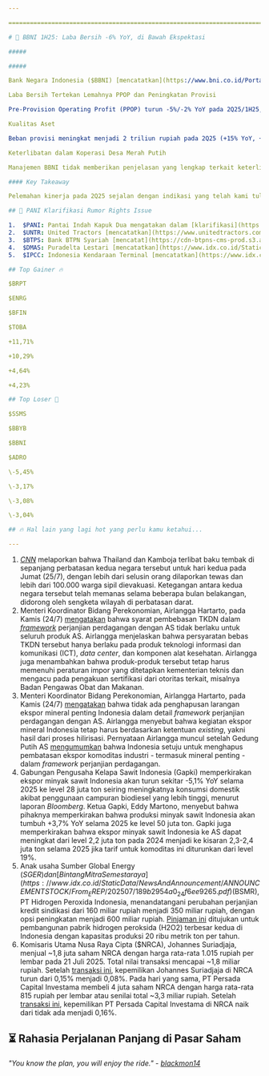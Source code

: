```yaml
---

==================================================================================================================================================================================================================================

# 🏦 BBNI 1H25: Laba Bersih -6% YoY, di Bawah Ekspektasi

#####

##### 

Bank Negara Indonesia ($BBNI) [mencatatkan](https://www.bni.co.id/Portals/1/BNI/Perusahaan/HubunganInvestor/Docs/2025/BNI-Financial-Statement-2Q2025-EN.pdf) laba bersih sebesar 4,7 triliun rupiah pada 2Q25 (\-12% YoY, \-12% QoQ). Hasil ini membuat laba bersih selama 1H25 menjadi 10,1 triliun rupiah (\-6% YoY), di bawah ekspektasi karena hanya setara 46% estimasi 2025F konsensus (vs. rata-rata 2 tahun terakhir: 50% realisasi tahunan).

Laba Bersih Tertekan Lemahnya PPOP dan Peningkatan Provisi

Pre-Provision Operating Profit (PPOP) turun -5%/-2% YoY pada 2Q25/1H25, seiring lemahnya Non-Interest Income yang turun -2%/-3% YoY pada 2Q25/1H25 di tengah kenaikan _opex_ sebesar +5%/+3% YoY. Net Interest Income relatif lebih baik, masih naik +0%/+2% YoY pada 2Q25/1H25, meski jauh di bawah pertumbuhan kredit sebesar +7% YoY per Juni 2025, meng-_highlight_ tekanan pada margin. Net Interest Margin (NIM) pada 2Q25 turun ke 3,7% (vs. 2Q24: 4%, 1Q25: 3,9%) akibat tingginya Cost of Fund, sehingga posisi NIM pada 1H25 berada di level 3,8% (vs. 1H24: 4%).

Kualitas Aset

Beban provisi meningkat menjadi 2 triliun rupiah pada 2Q25 (+15% YoY, +15% QoQ), sehingga beban provisi selama 1H25 menjadi 3,8 triliun rupiah (+8% YoY). Rasio NPL sendiri berada di level 1,9% pada 2Q25 (vs. 2Q24: 2%, 1Q25: 2%), dengan segmen konsumer mengalami peningkatan NPL menjadi 2,1% (vs. 2Q24: 1,6%, 1Q25: 2%). Peningkatan ini utamanya terlihat pada sub-segmen pembiayaan rumah (_mortgage_) dan kendaraan (_auto_), yang diatribusikan oleh manajemen kepada pelemahan daya beli.

Keterlibatan dalam Koperasi Desa Merah Putih

Manajemen BBNI tidak memberikan penjelasan yang lengkap terkait keterlibatan perseroan dalam Koperasi Desa Merah Putih. Namun, manajemen mengatakan bahwa pembahasan dengan pemerintah dilakukan dengan mengakomodasi kepentingan semua _stakeholders_. Dalam pemberian kredit, perbankanlah yang akan menjalankan proses _assesment_ terhadap calon debitur dan porsi pemberian kredit pun dirasa masih akan tergolong _manageable_.

#### Key Takeaway

Pelemahan kinerja pada 2Q25 sejalan dengan indikasi yang telah kami tuliskan [sebelumnya](https://stockbit.com/post/19039341). Pasca-rilis kinerja 1H25, manajemen BBNI menurunkan _guidance_ NIM untuk 2025 dari kisaran 4-4,2% menjadi minimum 3,8%. Pemangkasan ini dilakukan meski manajemen memperkirakan kondisi likuiditas perbankan akan membaik pada 2H25 seiring dengan: 1) penurunan _yield_ dan kepemilikan SRBI; 2) penurunan suku bunga BI; dan 3) akselerasi belanja pemerintah. Sementara itu, _guidance_ pertumbuhan kredit (+8-10% YoY) dan Cost of Credit (~1%) tidak berubah.

## 📢 PANI Klarifikasi Rumor Rights Issue

1.  $PANI: Pantai Indah Kapuk Dua mengatakan dalam [klarifikasi](https://www.idx.co.id/StaticData/NewsAndAnnouncement/ANNOUNCEMENTSTOCK/From_EREP/202507/4a12124d1d_43a76fc081.pdf) kepada BEI pada Kamis (24/7) bahwa perseroan tidak pernah memberikan keterangan atau tanggapan resmi kepada media terkait rumor akan menggelar _rights issue_ pada akhir tahun ini. PANI juga menegaskan bahwa hingga tanggal surat klarifikasi tersebut dibuat, perseroan tidak pernah menyatakan rencana untuk melakukan _rights issue_. Pernyataan PANI muncul setelah _[Bloomberg Technoz](https://www.bloombergtechnoz.com/detail-news/78116/pani-dikabarkan-gelar-rights-issue-akhir-tahun-ini)_ pada Rabu (23/7) melaporkan bahwa PANI akan menggelar _rights issue_ dengan harga pelaksanaan sebesar 20.000 rupiah per lembar pada Desember 2025, dengan perseroan disebut akan mengumumkannya dalam waktu dekat. PANI menjelaskan dalam klarifikasinya bahwa perseroan selalu terbuka untuk segala kemungkinan dan alternatif terkait aksi korporasi - termasuk _rights issue_ - demi mendukung rencana ekspansi dan keberlangsungan usaha perseroan.
2.  $UNTR: United Tractors [mencatatkan](https://www.unitedtractors.com/wp-content/uploads/2025/03/UNTR-Monthly-Operational-Update-as-of-Jun-2025.pdf) penjualan alat berat merek Komatsu sebanyak 379 unit pada Juni 2025 (\-18,1% MoM, -2,8% YoY). Secara kumulatif selama 1H25, penjualan Komatsu mencapai 2.728 unit (+27,1% YoY), setara 59% dari target 2025 di level 4.600 unit, dengan _market share_ stabil di level 26% (vs. 5M25: 26%, 1H24: 28%). Dari segmen kontraktor pertambangan, UNTR mencatatkan volume produksi batu bara sebesar 68,4 juta ton (\-1,6% YoY) selama 1H25, dengan _overburden removal_ sebesar 532,8 juta bcm (\-9,4% YoY).
3.  $BTPS: Bank BTPN Syariah [mencatat](https://cdn-btpns-cms-prod.s3.ap-southeast-3.amazonaws.com/1753355341747-786066230-Q22025_Ind_.pdf) laba bersih sebesar 333 miliar rupiah pada 2Q25 (+16% YoY, +7,2% QoQ), menandai laba kuartalan tertinggi sejak 2Q23. Hasil ini membuat laba bersih selama 1H25 naik +17% YoY menjadi 644 miliar rupiah, sejalan dengan ekspektasi (51% estimasi 2025F konsensus, 1H24: 52% realisasi tahunan). Peningkatan laba bersih disebabkan oleh turunnya beban provisi sebesar -41% YoY pada 2Q25 dan -42% YoY selama 1H25, dengan Cost of Credit turun menjadi 7,8% pada 2Q25 (vs. 2Q24: 12,7%, 1Q25: 8,5%) dan 8,2% selama 1H25 (vs. 1H24: 13,3%). Sementara itu, NPF Gross turun ke level 3,1% dari posisi akhir tahun, meski masih lebih tinggi dibandingkan periode yang sama tahun lalu (vs. 4Q24: 3,7%, 2Q24: 3%). Adapun PPOP masih turun -13% YoY selama 1H25, seiring Net Margin Income yang masih melemah -4,9% YoY.
4.  $DMAS: Puradelta Lestari [mencatatkan](https://www.idx.co.id/StaticData/NewsAndAnnouncement/ANNOUNCEMENTSTOCK/From_EREP/202507/37769f3253_2a78d6611f.pdf) _marketing sales_ sebesar 114 miliar rupiah pada 2Q25 (\-79% YoY, -76% QoQ). Hasil ini membuat _marketing sales_ selama 1H25 mencapai 580 miliar rupiah (\-47% YoY), setara ~32% dari target 2025 di level 1,81 triliun rupiah. Direktur & Sekretaris Perusahaan DMAS, Tondy Suwanto, mengatakan bahwa perseroan mencatatkan penjualan lahan industri sebesar 18 hektare selama 1H25 (vs. 1H24: 34 hektare, 1Q25: 14,2 hektare). Tondy menyebut bahwa sektor _data center_ menjadi pendorong utama _marketing sales_ 1H25, dengan kontribusi sebesar 69%. Tondy juga mengungkap bahwa masih ada permintaan lahan industri ~75 hektare, yang didominasi sektor _data center_ sebesar lebih dari 50%.
5.  $IPCC: Indonesia Kendaraan Terminal [mencatatkan](https://www.idx.co.id/StaticData/NewsAndAnnouncement/ANNOUNCEMENTSTOCK/From_EREP/202507/20250724172844-54791-0/IPCC_Financial%20Report%20Q2%202025.pdf) laba bersih sebesar 63 miliar rupiah pada 2Q25 (+48% YoY, +22% QoQ), sehingga laba bersih selama 1H25 mencapai 114 miliar rupiah (+41% YoY). Pendapatan pada 2Q25 tumbuh mencapai 212 miliar rupiah (+15% YoY, +4% QoQ), sehingga pendapatan selama 1H25 tumbuh +15% YoY menjadi 416 miliar rupiah. Selain pendapatan, pertumbuhan laba bersih yang solid pada 2Q25 utamanya didorong ekspansi margin laba kotor yang naik ke level 43,2% (vs. 2Q24: 35,4%, 1Q25: 38,2%), sehingga laba kotor tumbuh +40% YoY, +18% QoQ.

## Top Gainer 🔥

$BRPT

$ENRG

$BFIN

$TOBA

+11,71%

+10,29%

+4,64%

+4,23%

## Top Loser 🤕

$SSMS

$BBYB

$BBNI

$ADRO

\-5,45%

\-3,17%

\-3,08%

\-3,04%

## 🔥 Hal lain yang lagi hot yang perlu kamu ketahui...

---
```


1.  _[CNN](https://edition.cnn.com/2025/07/24/asia/thailand-cambodia-border-clashes-friday-intl-hnk)_ melaporkan bahwa Thailand dan Kamboja terlibat baku tembak di sepanjang perbatasan kedua negara tersebut untuk hari kedua pada Jumat (25/7), dengan lebih dari selusin orang dilaporkan tewas dan lebih dari 100.000 warga sipil dievakuasi. Ketegangan antara kedua negara tersebut telah memanas selama beberapa bulan belakangan, didorong oleh sengketa wilayah di perbatasan darat.
2.  Menteri Koordinator Bidang Perekonomian, Airlangga Hartarto, pada Kamis (24/7) [mengatakan](<https://www.kompas.id/artikel/ri-nego-penurunan-tarif-sejumlah-komoditas-dan-dulang-investasi-dari-as?open_from=Ekonomi_&_Bisnis_Page#:~:text=Perihal%20TKDN%2C%20kebijakan%20itu%20tidak%20berlaku%20untuk%20seluruh%20produk%20AS.%20Persyaratan%20bebas%20TKDN%20ini%20hanya%20terbatas%20pada%20produk%20teknologi%20informasi%20dan%20komunikasi%20(ICT)%2C%20pusat%20data%2C%20serta%20komponen%20alat%20kesehatan.>) bahwa syarat pembebasan TKDN dalam _[framework](https://www.whitehouse.gov/briefings-statements/2025/07/joint-statement-on-framework-for-united-states-indonesia-agreement-on-reciprocal-trade/#:~:text=The%20United%20States%20and%20Indonesia%20will%20work%20together%20to%20address%20Indonesia%E2%80%99s%20non%2Dtariff%20barriers%20that%20affect%20bilateral%20trade%20and%20investment%20in%20priority%20areas%2C%20including%20exempting%20U.S.%20companies%20and%20originating%20goods%20from%20local%20content%20requirements)_ perjanjian perdagangan dengan AS tidak berlaku untuk seluruh produk AS. Airlangga menjelaskan bahwa persyaratan bebas TKDN tersebut hanya berlaku pada produk teknologi informasi dan komunikasi (ICT), _data center_, dan komponen alat kesehatan. Airlangga juga menambahkan bahwa produk-produk tersebut tetap harus memenuhi peraturan impor yang ditetapkan kementerian teknis dan mengacu pada pengakuan sertifikasi dari otoritas terkait, misalnya Badan Pengawas Obat dan Makanan.
3.  Menteri Koordinator Bidang Perekonomian, Airlangga Hartarto, pada Kamis (24/7) [mengatakan](https://www.cnbcindonesia.com/news/20250724102043-4-651808/airlangga-tegaskan-larangan-ekspor-mineral-mentah-tak-dihapus) bahwa tidak ada penghapusan larangan ekspor mineral penting Indonesia dalam detail _framework_ perjanjian perdagangan dengan AS. Airlangga menyebut bahwa kegiatan ekspor mineral Indonesia tetap harus berdasarkan ketentuan _existing_, yakni hasil dari proses hilirisasi. Pernyataan Airlangga muncul setelah Gedung Putih AS [mengumumkan](https://www.whitehouse.gov/briefings-statements/2025/07/joint-statement-on-framework-for-united-states-indonesia-agreement-on-reciprocal-trade/#:~:text=Indonesia%20will%20remove%20restrictions%20on%20exports%20to%20the%20United%20States%20of%20industrial%20commodities%2C%20including%20critical%20minerals.) bahwa Indonesia setuju untuk menghapus pembatasan ekspor komoditas industri - termasuk mineral penting - dalam _framework_ perjanjian perdagangan.
4.  Gabungan Pengusaha Kelapa Sawit Indonesia (Gapki) memperkirakan ekspor minyak sawit Indonesia akan turun sekitar -5,1% YoY selama 2025 ke level 28 juta ton seiring meningkatnya konsumsi domestik akibat penggunaan campuran biodiesel yang lebih tinggi, menurut laporan _Bloomberg_. Ketua Gapki, Eddy Martono, menyebut bahwa pihaknya memperkirakan bahwa produksi minyak sawit Indonesia akan tumbuh +3,7% YoY selama 2025 ke level 50 juta ton. Gapki juga memperkirakan bahwa ekspor minyak sawit Indonesia ke AS dapat meningkat dari level 2,2 juta ton pada 2024 menjadi ke kisaran 2,3-2,4 juta ton selama 2025 jika tarif untuk komoditas ini diturunkan dari level 19%.
5.  Anak usaha Sumber Global Energy ($SGER) dan [Bintang Mitra Semestaraya](https://www.idx.co.id/StaticData/NewsAndAnnouncement/ANNOUNCEMENTSTOCK/From_EREP/202507/189b2954a0_24f6ee9265.pdf) ($BSMR), PT Hidrogen Peroxida Indonesia, menandatangani perubahan perjanjian kredit sindikasi dari 160 miliar rupiah menjadi 350 miliar rupiah, dengan opsi peningkatan menjadi 600 miliar rupiah. [Pinjaman ini](https://www.idx.co.id/StaticData/NewsAndAnnouncement/ANNOUNCEMENTSTOCK/From_EREP/202507/bafeaa02ce_1ea1eccf34.pdf) ditujukan untuk pembangunan pabrik hidrogen peroksida (H2O2) terbesar kedua di Indonesia dengan kapasitas produksi 20 ribu metrik ton per tahun.
6.  Komisaris Utama Nusa Raya Cipta ($NRCA), Johannes Suriadjaja, menjual ~1,8 juta saham NRCA dengan harga rata-rata 1.015 rupiah per lembar pada 21 Juli 2025. Total nilai transaksi mencapai ~1,8 miliar rupiah. Setelah [transaksi ini](https://www.idx.co.id/StaticData/NewsAndAnnouncement/ANNOUNCEMENTSTOCK/From_EREP/202507/a0ed4f0203_e4dd90f2d3.pdf), kepemilikan Johannes Suriadjaja di NRCA turun dari 0,15% menjadi 0,08%. Pada hari yang sama, PT Persada Capital Investama membeli 4 juta saham NRCA dengan harga rata-rata 815 rupiah per lembar atau senilai total ~3,3 miliar rupiah. Setelah [transaksi ini](https://www.idx.co.id/StaticData/NewsAndAnnouncement/ANNOUNCEMENTSTOCK/From_EREP/202507/53578711ac_b2376e84e1.pdf), kepemilikan PT Persada Capital Investama di NRCA naik dari tidak ada menjadi 0,16%.

## ⏳ Rahasia Perjalanan Panjang di Pasar Saham

###### _"You know the plan, you will enjoy the ride." -_ _[blackmon14](https://stockbit.com/blackmon14?source=0)_

#####

